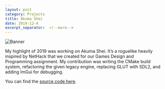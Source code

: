 ```yaml
---
layout: post
category: Projects
title: Akuma Shei
date: 2019-12-4
excerpt_separator:  <!--more-->
---
```


![Banner](https://i.imgur.com/2tSfxsz.jpg)

My highlight of 2019 was working on Akuma Shei.
It’s a roguelike heavily inspired by NetHack that we created for our
Games Design and Programming assignment. My contribution was
writing the CMake build system, refactoring the given legacy engine,
replacing GLUT with SDL2, and adding ImGui for debugging.

You can find the [source code here](https://github.com/opeik/stonks).
